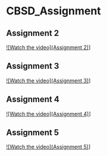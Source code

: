 # CBSD_Assignment

## Assignment 2

[![Watch the video](Assignment 2)](https://youtu.be/9LsmXv_9lHE)]

## Assignment 3

[![Watch the video](Assignment 3)](https://youtu.be/II612P5QtVA)]

## Assignment 4

[![Watch the video](Assignment 4)](https://www.youtube.com/watch?v=a1qJlegYT5M)]

## Assignment 5

[![Watch the video](Assignment 5)](https://www.youtube.com/watch?v=fVZJS9lDnj8&feature=share)]
